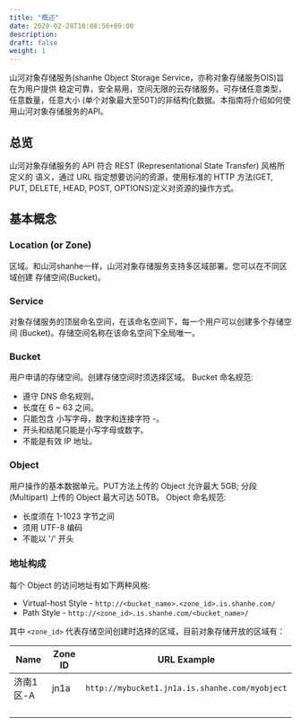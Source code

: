 ```yaml
---
title: "概述"
date: 2020-02-28T10:08:56+09:00
description:
draft: false
weight: 1
---
```


山河对象存储服务(shanhe Object Storage Service，亦称对象存储服务OIS)旨在为用户提供 稳定可靠，安全易用，空间无限的云存储服务。可存储任意类型，任意数量，任意大小 (单个对象最大至50T)的非结构化数据。本指南将介绍如何使用山河对象存储服务的API。

## 总览
山河对象存储服务的 API 符合 REST (Representational State Transfer) 风格所定义的 语义，通过 URL 指定想要访问的资源，使用标准的 HTTP 方法(GET, PUT, DELETE, HEAD, POST, OPTIONS)定义对资源的操作方式。

## 基本概念

### Location (or Zone)
区域。和山河shanhe一样，山河对象存储服务支持多区域部署。您可以在不同区域创建 存储空间(Bucket)。

### Service
对象存储服务的顶层命名空间，在该命名空间下，每一个用户可以创建多个存储空间 (Bucket)。存储空间名称在该命名空间下全局唯一。

### Bucket

用户申请的存储空间。创建存储空间时须选择区域。
Bucket 命名规范:

- 遵守 DNS 命名规则。
- 长度在 6 ~ 63 之间。
- 只能包含 小写字母，数字和连接字符 -。
- 开头和结尾只能是小写字母或数字。
- 不能是有效 IP 地址。

### Object

用户操作的基本数据单元。PUT方法上传的 Object 允许最大 5GB; 分段(Multipart) 上传的 Object 最大可达 50TB。
Object 命名规范:

- 长度须在 1-1023 字节之间
- 须用 UTF-8 编码
- 不能以 '/' 开头

### 地址构成

每个 Object 的访问地址有如下两种风格:

- Virtual-host Style - `http://<bucket_name>.<zone_id>.is.shanhe.com/`
- Path Style - `http://<zone_id>.is.shanhe.com/<bucket_name>/`

其中 `<zone_id>` 代表存储空间创建时选择的区域，目前对象存储开放的区域有：

|Name|Zone ID|URL Example|
|-|-|-|
|济南1区-A|jn1a|`http://mybucket1.jn1a.is.shanhe.com/myobject`|
|           |         |                                                |
|           |         |                                                |
|           |         |                                                |
|           |         |                                                |
